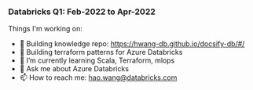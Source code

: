 ### Databricks Q1: Feb-2022 to Apr-2022

Things I'm working on:

- 🔭 Building knowledge repo: https://hwang-db.github.io/docsify-db/#/
- 🔭 Building terraform patterns for Azure Databricks
- 🌱 I’m currently learning Scala, Terraform, mlops
- 💬 Ask me about Azure Databricks
- 📫 How to reach me: hao.wang@databricks.com

<!--
**hwang-db/hwang-db** is a ✨ _special_ ✨ repository because its `README.md` (this file) appears on your GitHub profile.
-->

